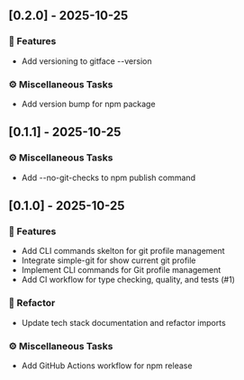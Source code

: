 ## [0.2.0] - 2025-10-25

### 🚀 Features

- Add versioning to gitface --version

### ⚙️ Miscellaneous Tasks

- Add version bump for npm package
## [0.1.1] - 2025-10-25

### ⚙️ Miscellaneous Tasks

- Add --no-git-checks to npm publish command
## [0.1.0] - 2025-10-25

### 🚀 Features

- Add CLI commands skelton for git profile management
- Integrate simple-git for show current git profile
- Implement CLI commands for Git profile management
- Add CI workflow for type checking, quality, and tests (#1)

### 🚜 Refactor

- Update tech stack documentation and refactor imports

### ⚙️ Miscellaneous Tasks

- Add GitHub Actions workflow for npm release
